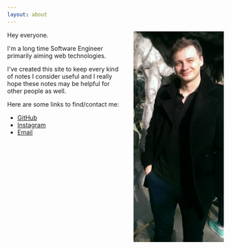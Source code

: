 ```yaml
---
layout: about
---
```

<img style="padding-left:30px; float:right; width:210px;" src="/assets/img/me.jpg" />

Hey everyone.

I'm a long time Software Engineer primarily aiming web technologies.


I've created this site to keep every kind of notes I consider useful
and I really hope these notes may be helpful for other people as well.


Here are some links to find/contact me:

- <a target="_blank" href="https://github.com/KryDos">GitHub</a>
- <a target="_blank" href="https://www.instagram.com/ruslan_bekenev/">Instagram</a>
- <a target="_blank" href="mailto:furyinbox@gmail.com">Email</a>
